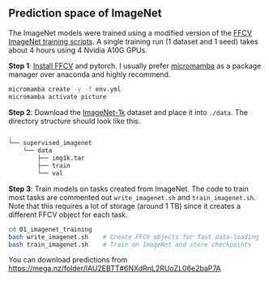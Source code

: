 ## Prediction space of ImageNet

The ImageNet models were trained using a modified version of the [FFCV ImageNet training scripts](https://github.com/libffcv/ffcv-imagenet). A single training run (1 dataset and 1 seed) takes about 4 hours using 4 Nvidia A10G GPUs.

**Step 1**: [Install FFCV](https://github.com/libffcv/ffcv#install-with-anaconda) and pytorch. I usually prefer [micromamba](https://mamba.readthedocs.io/en/latest/installation.html) as a package manager over anaconda and highly recommend.

```bash
micromamba create -y -f env.yml
micromamba activate picture
```

**Step 2**: Download the [ImageNet-1k](http://www.image-net.org/) dataset and place it into `./data`. The directory structure should look like this.
```bash
.
└── supervised_imagenet
    └── data
        ├── img1k.tar
        ├── train
        └── val
```


**Step 3**: Train models on tasks created from ImageNet. The code to train most tasks are commented out `write_imagenet.sh` and `train_imagenet.sh`. Note that this requires a lot of storage (around 1 TB) since it creates a different FFCV object for each task.

```bash
cd 01_imagenet_training
bash write_imagenet.sh    # Create FFCV objects for fast data-loading
bash train_imagenet.sh    # Train on ImageNet and store checkpoints
```

You can download predictions from https://mega.nz/folder/lAU2EBTT#6NXdRnL2RUoZL06e2baP7A


